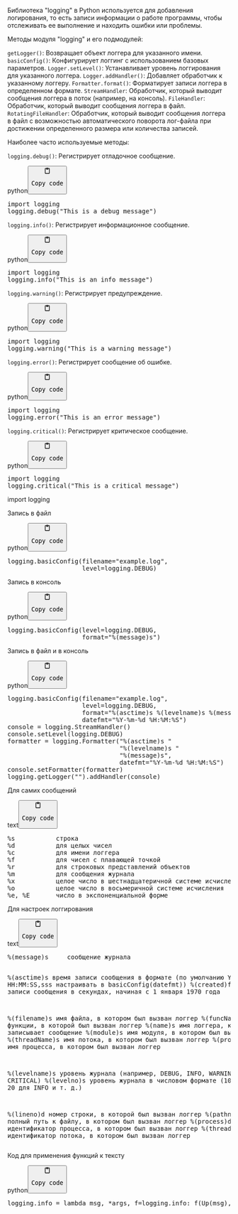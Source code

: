 <p>Библиотека "logging" в Python используется для добавления логирования,
то есть записи информации о работе программы, чтобы отслеживать ее выполнение и находить ошибки или проблемы.</p>
<p>Методы модуля "logging" и его подмодулей:</p>
<p><code>getLogger()</code>: Возвращает объект логгера для указанного имени.
<code>basicConfig()</code>: Конфигурирует логгинг с использованием базовых параметров.
<code>Logger.setLevel()</code>: Устанавливает уровень логгирования для указанного логгера.
<code>Logger.addHandler()</code>: Добавляет обработчик к указанному логгеру.
<code>Formatter.format()</code>: Форматирует записи логгера в определенном формате.
<code>StreamHandler</code>: Обработчик, который выводит сообщения логгера в поток (например, на консоль).
<code>FileHandler</code>: Обработчик, который выводит сообщения логгера в файл.
<code>RotatingFileHandler</code>: Обработчик, который выводит сообщения логгера в файл с возможностью
автоматического поворота лог-файла при достижении определенного размера или количества записей.</p>
<p>Наиболее часто используемые методы:</p>
<p><code>logging.debug()</code>: Регистрирует отладочное сообщение.</p>
<div class="code-element"><div class="lang-line"><text>python</text><button class="copy-code-button" onclick="copyCode(this)"><svg style="width: 1.2em;height: 1.2em;" aria-hidden="true" xmlns="http://www.w3.org/2000/svg" fill="none" viewBox="0 0 24 24"><path stroke="currentColor" stroke-linecap="round" stroke-linejoin="round" stroke-width="2" d="M15 4h3a1 1 0 0 1 1 1v15a1 1 0 0 1-1 1H6a1 1 0 0 1-1-1V5a1 1 0 0 1 1-1h3m0 3h6m-5-4v4h4V3h-4Z"/></svg><pre>Copy code</pre></button></div><div class="code"><div class="highlight"><pre><span></span><span class="kn">import</span> <span class="nn">logging</span>
<span class="n">logging</span><span class="o">.</span><span class="n">debug</span><span class="p">(</span><span class="s2">&quot;This is a debug message&quot;</span><span class="p">)</span>
</pre></div></div></div>

<p><code>logging.info()</code>: Регистрирует информационное сообщение.</p>
<div class="code-element"><div class="lang-line"><text>python</text><button class="copy-code-button" onclick="copyCode(this)"><svg style="width: 1.2em;height: 1.2em;" aria-hidden="true" xmlns="http://www.w3.org/2000/svg" fill="none" viewBox="0 0 24 24"><path stroke="currentColor" stroke-linecap="round" stroke-linejoin="round" stroke-width="2" d="M15 4h3a1 1 0 0 1 1 1v15a1 1 0 0 1-1 1H6a1 1 0 0 1-1-1V5a1 1 0 0 1 1-1h3m0 3h6m-5-4v4h4V3h-4Z"/></svg><pre>Copy code</pre></button></div><div class="code"><div class="highlight"><pre><span></span><span class="kn">import</span> <span class="nn">logging</span>
<span class="n">logging</span><span class="o">.</span><span class="n">info</span><span class="p">(</span><span class="s2">&quot;This is an info message&quot;</span><span class="p">)</span>
</pre></div></div></div>

<p><code>logging.warning()</code>: Регистрирует предупреждение.</p>
<div class="code-element"><div class="lang-line"><text>python</text><button class="copy-code-button" onclick="copyCode(this)"><svg style="width: 1.2em;height: 1.2em;" aria-hidden="true" xmlns="http://www.w3.org/2000/svg" fill="none" viewBox="0 0 24 24"><path stroke="currentColor" stroke-linecap="round" stroke-linejoin="round" stroke-width="2" d="M15 4h3a1 1 0 0 1 1 1v15a1 1 0 0 1-1 1H6a1 1 0 0 1-1-1V5a1 1 0 0 1 1-1h3m0 3h6m-5-4v4h4V3h-4Z"/></svg><pre>Copy code</pre></button></div><div class="code"><div class="highlight"><pre><span></span><span class="kn">import</span> <span class="nn">logging</span>
<span class="n">logging</span><span class="o">.</span><span class="n">warning</span><span class="p">(</span><span class="s2">&quot;This is a warning message&quot;</span><span class="p">)</span>
</pre></div></div></div>

<p><code>logging.error()</code>: Регистрирует сообщение об ошибке.</p>
<div class="code-element"><div class="lang-line"><text>python</text><button class="copy-code-button" onclick="copyCode(this)"><svg style="width: 1.2em;height: 1.2em;" aria-hidden="true" xmlns="http://www.w3.org/2000/svg" fill="none" viewBox="0 0 24 24"><path stroke="currentColor" stroke-linecap="round" stroke-linejoin="round" stroke-width="2" d="M15 4h3a1 1 0 0 1 1 1v15a1 1 0 0 1-1 1H6a1 1 0 0 1-1-1V5a1 1 0 0 1 1-1h3m0 3h6m-5-4v4h4V3h-4Z"/></svg><pre>Copy code</pre></button></div><div class="code"><div class="highlight"><pre><span></span><span class="kn">import</span> <span class="nn">logging</span>
<span class="n">logging</span><span class="o">.</span><span class="n">error</span><span class="p">(</span><span class="s2">&quot;This is an error message&quot;</span><span class="p">)</span>
</pre></div></div></div>

<p><code>logging.critical()</code>: Регистрирует критическое сообщение.</p>
<div class="code-element"><div class="lang-line"><text>python</text><button class="copy-code-button" onclick="copyCode(this)"><svg style="width: 1.2em;height: 1.2em;" aria-hidden="true" xmlns="http://www.w3.org/2000/svg" fill="none" viewBox="0 0 24 24"><path stroke="currentColor" stroke-linecap="round" stroke-linejoin="round" stroke-width="2" d="M15 4h3a1 1 0 0 1 1 1v15a1 1 0 0 1-1 1H6a1 1 0 0 1-1-1V5a1 1 0 0 1 1-1h3m0 3h6m-5-4v4h4V3h-4Z"/></svg><pre>Copy code</pre></button></div><div class="code"><div class="highlight"><pre><span></span><span class="kn">import</span> <span class="nn">logging</span>
<span class="n">logging</span><span class="o">.</span><span class="n">critical</span><span class="p">(</span><span class="s2">&quot;This is a critical message&quot;</span><span class="p">)</span>
</pre></div></div></div>

<p>import logging</p>
<p>Запись в файл</p>
<div class="code-element"><div class="lang-line"><text>python</text><button class="copy-code-button" onclick="copyCode(this)"><svg style="width: 1.2em;height: 1.2em;" aria-hidden="true" xmlns="http://www.w3.org/2000/svg" fill="none" viewBox="0 0 24 24"><path stroke="currentColor" stroke-linecap="round" stroke-linejoin="round" stroke-width="2" d="M15 4h3a1 1 0 0 1 1 1v15a1 1 0 0 1-1 1H6a1 1 0 0 1-1-1V5a1 1 0 0 1 1-1h3m0 3h6m-5-4v4h4V3h-4Z"/></svg><pre>Copy code</pre></button></div><div class="code"><div class="highlight"><pre><span></span><span class="n">logging</span><span class="o">.</span><span class="n">basicConfig</span><span class="p">(</span><span class="n">filename</span><span class="o">=</span><span class="s2">&quot;example.log&quot;</span><span class="p">,</span>
                    <span class="n">level</span><span class="o">=</span><span class="n">logging</span><span class="o">.</span><span class="n">DEBUG</span><span class="p">)</span>
</pre></div></div></div>

<p>Запись в консоль</p>
<div class="code-element"><div class="lang-line"><text>python</text><button class="copy-code-button" onclick="copyCode(this)"><svg style="width: 1.2em;height: 1.2em;" aria-hidden="true" xmlns="http://www.w3.org/2000/svg" fill="none" viewBox="0 0 24 24"><path stroke="currentColor" stroke-linecap="round" stroke-linejoin="round" stroke-width="2" d="M15 4h3a1 1 0 0 1 1 1v15a1 1 0 0 1-1 1H6a1 1 0 0 1-1-1V5a1 1 0 0 1 1-1h3m0 3h6m-5-4v4h4V3h-4Z"/></svg><pre>Copy code</pre></button></div><div class="code"><div class="highlight"><pre><span></span><span class="n">logging</span><span class="o">.</span><span class="n">basicConfig</span><span class="p">(</span><span class="n">level</span><span class="o">=</span><span class="n">logging</span><span class="o">.</span><span class="n">DEBUG</span><span class="p">,</span>
                    <span class="nb">format</span><span class="o">=</span><span class="s2">&quot;</span><span class="si">%(message)s</span><span class="s2">&quot;</span><span class="p">)</span>
</pre></div></div></div>

<p>Запись в файл и в консоль</p>
<div class="code-element"><div class="lang-line"><text>python</text><button class="copy-code-button" onclick="copyCode(this)"><svg style="width: 1.2em;height: 1.2em;" aria-hidden="true" xmlns="http://www.w3.org/2000/svg" fill="none" viewBox="0 0 24 24"><path stroke="currentColor" stroke-linecap="round" stroke-linejoin="round" stroke-width="2" d="M15 4h3a1 1 0 0 1 1 1v15a1 1 0 0 1-1 1H6a1 1 0 0 1-1-1V5a1 1 0 0 1 1-1h3m0 3h6m-5-4v4h4V3h-4Z"/></svg><pre>Copy code</pre></button></div><div class="code"><div class="highlight"><pre><span></span><span class="n">logging</span><span class="o">.</span><span class="n">basicConfig</span><span class="p">(</span><span class="n">filename</span><span class="o">=</span><span class="s2">&quot;example.log&quot;</span><span class="p">,</span>
                    <span class="n">level</span><span class="o">=</span><span class="n">logging</span><span class="o">.</span><span class="n">DEBUG</span><span class="p">,</span>
                    <span class="nb">format</span><span class="o">=</span><span class="s2">&quot;</span><span class="si">%(asctime)s</span><span class="s2"> </span><span class="si">%(levelname)s</span><span class="s2"> </span><span class="si">%(message)s</span><span class="s2">&quot;</span><span class="p">,</span>
                    <span class="n">datefmt</span><span class="o">=</span><span class="s2">&quot;%Y-%m-</span><span class="si">%d</span><span class="s2"> %H:%M:%S&quot;</span><span class="p">)</span>
<span class="n">console</span> <span class="o">=</span> <span class="n">logging</span><span class="o">.</span><span class="n">StreamHandler</span><span class="p">()</span>
<span class="n">console</span><span class="o">.</span><span class="n">setLevel</span><span class="p">(</span><span class="n">logging</span><span class="o">.</span><span class="n">DEBUG</span><span class="p">)</span>
<span class="n">formatter</span> <span class="o">=</span> <span class="n">logging</span><span class="o">.</span><span class="n">Formatter</span><span class="p">(</span><span class="s2">&quot;</span><span class="si">%(asctime)s</span><span class="s2"> &quot;</span>
                              <span class="s2">&quot;</span><span class="si">%(levelname)s</span><span class="s2"> &quot;</span>
                              <span class="s2">&quot;</span><span class="si">%(message)s</span><span class="s2">&quot;</span><span class="p">,</span>
                              <span class="n">datefmt</span><span class="o">=</span><span class="s2">&quot;%Y-%m-</span><span class="si">%d</span><span class="s2"> %H:%M:%S&quot;</span><span class="p">)</span>
<span class="n">console</span><span class="o">.</span><span class="n">setFormatter</span><span class="p">(</span><span class="n">formatter</span><span class="p">)</span>
<span class="n">logging</span><span class="o">.</span><span class="n">getLogger</span><span class="p">(</span><span class="s2">&quot;&quot;</span><span class="p">)</span><span class="o">.</span><span class="n">addHandler</span><span class="p">(</span><span class="n">console</span><span class="p">)</span>
</pre></div></div></div>

<p>Для самих сообщений</p>
<div class="code-element"><div class="lang-line"><text>text</text><button class="copy-code-button" onclick="copyCode(this)"><svg style="width: 1.2em;height: 1.2em;" aria-hidden="true" xmlns="http://www.w3.org/2000/svg" fill="none" viewBox="0 0 24 24"><path stroke="currentColor" stroke-linecap="round" stroke-linejoin="round" stroke-width="2" d="M15 4h3a1 1 0 0 1 1 1v15a1 1 0 0 1-1 1H6a1 1 0 0 1-1-1V5a1 1 0 0 1 1-1h3m0 3h6m-5-4v4h4V3h-4Z"/></svg><pre>Copy code</pre></button></div><div class="code"><div class="highlight"><pre><span></span>%s           строка
%d           для целых чисел
%c           для имени логгера
%f           для чисел с плавающей точкой
%r           для строковых представлений объектов
%m           для сообщения журнала
%x           целое число в шестнадцатеричной системе исчисления
%o           целое число в восьмеричной системе исчисления
%e, %E       число в экспоненциальной форме
</pre></div></div></div>

<p>Для настроек логгирования</p>
<div class="code-element"><div class="lang-line"><text>text</text><button class="copy-code-button" onclick="copyCode(this)"><svg style="width: 1.2em;height: 1.2em;" aria-hidden="true" xmlns="http://www.w3.org/2000/svg" fill="none" viewBox="0 0 24 24"><path stroke="currentColor" stroke-linecap="round" stroke-linejoin="round" stroke-width="2" d="M15 4h3a1 1 0 0 1 1 1v15a1 1 0 0 1-1 1H6a1 1 0 0 1-1-1V5a1 1 0 0 1 1-1h3m0 3h6m-5-4v4h4V3h-4Z"/></svg><pre>Copy code</pre></button></div><div class="code"><div class="highlight"><pre><span></span>%(message)s     сообщение журнала

%(asctime)s     время записи сообщения в формате (по умолчанию YYYY-MM-DD HH:MM:SS,sss настраивать в basicConfig(datefmt))
%(created)f     время записи сообщения в секундах, начиная с 1 января 1970 года

%(filename)s    имя файла, в котором был вызван логгер
%(funcName)s    имя функции, в которой был вызван логгер
%(name)s        имя логгера, который записывает сообщение
%(module)s      имя модуля, в котором был вызван логгер
%(threadName)s  имя потока, в котором был вызван логгер
%(processName)s имя процесса, в котором был вызван логгер

%(levelname)s   уровень журнала (например, DEBUG, INFO, WARNING, ERROR, CRITICAL)
%(levelno)s     уровень журнала в числовом формате (10 для DEBUG, 20 для INFO и т. д.)

%(lineno)d      номер строки, в которой был вызван логгер
%(pathname)s    полный путь к файлу, в котором был вызван логгер
%(process)d     идентификатор процесса, в котором был вызван логгер
%(thread)d      идентификатор потока, в котором был вызван логгер
</pre></div></div></div>

<p>Код для применения функций к тексту</p>
<div class="code-element"><div class="lang-line"><text>python</text><button class="copy-code-button" onclick="copyCode(this)"><svg style="width: 1.2em;height: 1.2em;" aria-hidden="true" xmlns="http://www.w3.org/2000/svg" fill="none" viewBox="0 0 24 24"><path stroke="currentColor" stroke-linecap="round" stroke-linejoin="round" stroke-width="2" d="M15 4h3a1 1 0 0 1 1 1v15a1 1 0 0 1-1 1H6a1 1 0 0 1-1-1V5a1 1 0 0 1 1-1h3m0 3h6m-5-4v4h4V3h-4Z"/></svg><pre>Copy code</pre></button></div><div class="code"><div class="highlight"><pre><span></span><span class="n">logging</span><span class="o">.</span><span class="n">info</span> <span class="o">=</span> <span class="k">lambda</span> <span class="n">msg</span><span class="p">,</span> <span class="o">*</span><span class="n">args</span><span class="p">,</span> <span class="n">f</span><span class="o">=</span><span class="n">logging</span><span class="o">.</span><span class="n">info</span><span class="p">:</span> <span class="n">f</span><span class="p">(</span><span class="n">Up</span><span class="p">(</span><span class="n">msg</span><span class="p">),</span> <span class="o">*</span><span class="n">args</span><span class="p">)</span>
</pre></div></div></div>